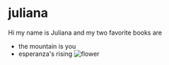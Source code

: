 # juliana
Hi my name is Juliana and my two favorite books are 
- the mountain is you
- esperanza's rising 
![flower](https://res.cloudinary.com/dizexseir/image/upload/w_700,c_limit,f_auto,q_auto/v1630580117/ProImages/iuepjfweaml430rvuqtc.png)
